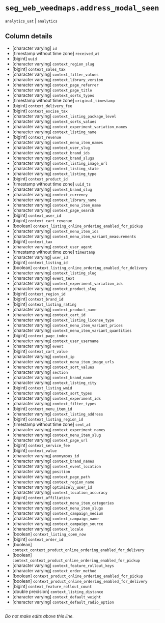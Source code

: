 # `seg_web_weedmaps.address_modal_seen`
`analytics_uat` | `analytics`

## Column details
* [character varying] `id`
* [timestamp without time zone] `received_at`
* [bigint]    `uuid`
* [character varying] `context_region_slug`
* [bigint]    `context_sales_tax`
* [character varying] `context_filter_values`
* [character varying] `context_library_version`
* [character varying] `context_page_referrer`
* [character varying] `context_page_title`
* [character varying] `context_sorts_types`
* [timestamp without time zone] `original_timestamp`
* [bigint]    `context_delivery_fee`
* [bigint]    `context_excise_tax`
* [character varying] `context_listing_package_level`
* [character varying] `context_sorts_values`
* [character varying] `context_experiment_variation_names`
* [character varying] `context_listing_name`
* [bigint]    `context_revenue`
* [character varying] `context_menu_item_names`
* [character varying] `context_user_slug`
* [character varying] `context_brand_ids`
* [character varying] `context_brand_slugs`
* [character varying] `context_listing_image_url`
* [character varying] `context_listing_state`
* [character varying] `context_listing_type`
* [bigint]    `context_product_id`
* [timestamp without time zone] `uuid_ts`
* [character varying] `context_brand_slug`
* [character varying] `context_currency`
* [character varying] `context_library_name`
* [character varying] `context_menu_item_name`
* [character varying] `context_page_search`
* [bigint]    `context_user_id`
* [bigint]    `context_cart_revenue`
* [boolean]   `context_listing_online_ordering_enabled_for_pickup`
* [character varying] `context_menu_item_ids`
* [character varying] `context_menu_item_variant_measurements`
* [bigint]    `context_tax`
* [character varying] `context_user_agent`
* [timestamp without time zone] `timestamp`
* [character varying] `user_id`
* [bigint]    `context_listing_id`
* [boolean]   `context_listing_online_ordering_enabled_for_delivery`
* [character varying] `context_listing_slug`
* [character varying] `event_text`
* [character varying] `context_experiment_variation_ids`
* [character varying] `context_product_slug`
* [bigint]    `context_region_id`
* [bigint]    `context_brand_id`
* [bigint]    `context_listing_rating`
* [character varying] `context_product_name`
* [character varying] `context_cart_id`
* [character varying] `context_listing_license_type`
* [character varying] `context_menu_item_variant_prices`
* [character varying] `context_menu_item_variant_quantities`
* [bigint]    `context_page_index`
* [character varying] `context_user_username`
* [character varying] `event`
* [bigint]    `context_cart_value`
* [character varying] `context_ip`
* [character varying] `context_menu_item_image_urls`
* [character varying] `context_sort_values`
* [character varying] `section`
* [character varying] `context_brand_name`
* [character varying] `context_listing_city`
* [bigint]    `context_listing_wmid`
* [character varying] `context_sort_types`
* [character varying] `context_experiment_ids`
* [character varying] `context_filter_types`
* [bigint]    `context_menu_item_id`
* [character varying] `context_listing_address`
* [bigint]    `context_listing_region_id`
* [timestamp without time zone] `sent_at`
* [character varying] `context_experiment_names`
* [character varying] `context_menu_item_slug`
* [character varying] `context_page_url`
* [bigint]    `context_service_fee`
* [bigint]    `context_value`
* [character varying] `anonymous_id`
* [character varying] `context_brand_names`
* [character varying] `context_event_location`
* [character varying] `position`
* [character varying] `context_page_path`
* [character varying] `context_region_name`
* [character varying] `optimizely_user_id`
* [character varying] `context_location_accuracy`
* [bigint]    `context_affiliation`
* [character varying] `context_menu_item_categories`
* [character varying] `context_menu_item_slugs`
* [character varying] `context_campaign_medium`
* [character varying] `context_campaign_name`
* [character varying] `context_campaign_source`
* [character varying] `context_locale`
* [boolean]   `context_listing_open_now`
* [bigint]    `context_order_id`
* [boolean]   `context_context_product_online_ordering_enabled_for_delivery`
* [boolean]   `context_context_product_online_ordering_enabled_for_pickup`
* [character varying] `context_feature_rollout_keys`
* [character varying] `context_order_method`
* [boolean]   `context_product_online_ordering_enabled_for_pickup`
* [boolean]   `context_product_online_ordering_enabled_for_delivery`
* [bigint]    `context_feature_rollout_count`
* [double precision] `context_listing_distance`
* [character varying] `context_default_weight`
* [character varying] `context_default_radio_option`

-------------------------------------------------------------------------------
*Do not make edits above this line.*
